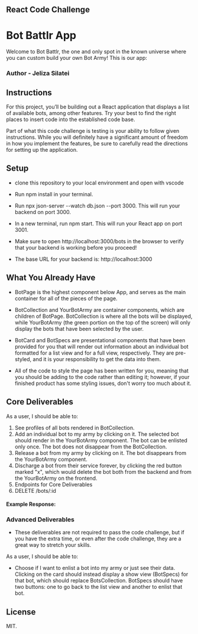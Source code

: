 ## React Code Challenge

# Bot Battlr App
Welcome to Bot Battlr, the one and only spot in the known universe where you can custom build your own Bot Army! This is our app:

### Author - Jeliza Silatei

## Instructions
For this project, you’ll be building out a React application that displays a list of available bots, among other features. Try your best to find the right places to insert code into the established code base.

Part of what this code challenge is testing is your ability to follow given instructions. While you will definitely have a significant amount of freedom in how you implement the features, be sure to carefully read the directions for setting up the application.

## Setup

* clone this repository to your local environment and open with vscode

* Run npm install in your terminal.

* Run npx json-server --watch db.json --port 3000. This will run your backend on port 3000.

* In a new terminal, run npm start. This will run your React app on port 3001.
* Make sure to open http://localhost:3000/bots in the browser to verify that your backend is working before you proceed!

- The base URL for your backend is: http://localhost:3000

## What You Already Have
- BotPage is the highest component below App, and serves as the main container for all of the pieces of the page.

- BotCollection and YourBotArmy are container components, which are children of BotPage. BotCollection is where all the bots will be displayed, while YourBotArmy (the green portion on the top of the screen) will only display the bots that have been selected by the user.

- BotCard and BotSpecs are presentational components that have been provided for you that will render out information about an individual bot formatted for a list view and for a full view, respectively. They are pre-styled, and it is your responsibility to get the data into them.

* All of the code to style the page has been written for you, meaning that you should be adding to the code rather than editing it; however, if your finished product has some styling issues, don't worry too much about it.

## Core Deliverables
As a user, I should be able to:

1. See profiles of all bots rendered in BotCollection.
2. Add an individual bot to my army by clicking on it. The selected bot should render in the YourBotArmy component. The bot can be enlisted only once. The bot does not disappear from the BotCollection.
3. Release a bot from my army by clicking on it. The bot disappears from the YourBotArmy component.
4. Discharge a bot from their service forever, by clicking the red button marked "x", which would delete the bot both from the backend and from the YourBotArmy on the frontend.
5. Endpoints for Core Deliverables
6. DELETE /bots/:id

#### Example Response:

### Advanced Deliverables
- These deliverables are not required to pass the code challenge, but if you have the extra time, or even after the code challenge, they are a great way to stretch your skills.

As a user, I should be able to:

* Choose if I want to enlist a bot into my army or just see their data. Clicking on the card should instead display a show view (BotSpecs) for that bot, which should replace BotsCollection. BotSpecs should have two buttons: one to go back to the list view and another to enlist that bot.



## License
MIT.
